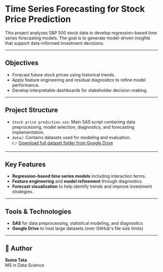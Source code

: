 # Time Series Forecasting for Stock Price Prediction

This project analyzes S&P 500 stock data to develop regression-based time series forecasting models. The goal is to generate model-driven insights that support data-informed investment decisions.

---

##  Objectives

- Forecast future stock prices using historical trends.
- Apply feature engineering and residual diagnostics to refine model performance.
- Develop interpretable dashboards for stakeholder decision-making.

---

## Project Structure

- `Stock price prediction.sas`: Main SAS script containing data preprocessing, model selection, diagnostics, and forecasting implementation.
- `data/`: Contains datasets used for modeling and evaluation.  
  👉 [Download full dataset folder from Google Drive](https://drive.google.com/drive/folders/1EaXfBQRRG7PyK9M3k0O4SYBD1KYfbuni?usp=drive_link)

---

##  Key Features

- **Regression-based time series models** including interaction terms.
- **Feature engineering** and **model refinement** through diagnostics.
- **Forecast visualization** to help identify trends and improve investment strategies.

---

##  Tools & Technologies

- **SAS** for data preprocessing, statistical modeling, and diagnostics
- **Google Drive** to host large datasets (over GitHub's file size limits)


---

## 👤 Author

**Suma Tata**  
MS in Data Science
